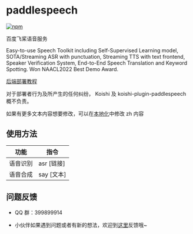 # paddlespeech

[![npm](https://img.shields.io/npm/v/koishi-plugin-paddlespeech?style=flat-square)](https://www.npmjs.com/package/koishi-plugin-paddlespeech)

百度飞桨语音服务

Easy-to-use Speech Toolkit including Self-Supervised Learning model, SOTA/Streaming ASR with punctuation, Streaming TTS with text frontend, Speaker Verification System, End-to-End Speech Translation and Keyword Spotting. Won NAACL2022 Best Demo Award.

[后端部署教程](https://github.com/PaddlePaddle/PaddleSpeech/blob/develop/docs/source/install_cn.md)

对于部署者行为及所产生的任何纠纷， Koishi 及 koishi-plugin-paddlespeech 概不负责。

如果有更多文本内容想要修改，可以在[本地化](/locales)中修改 zh 内容

## 使用方法

| 功能     | 指令       |
| -------- | ---------- |
| 语音识别 | asr [链接] |
| 语音合成 | say [文本] |

## 问题反馈

- QQ 群：399899914

- 小伙伴如果遇到问题或者有新的想法，欢迎到[这里](https://github.com/initialencounter/2022-12-24/issues)反馈哦~
